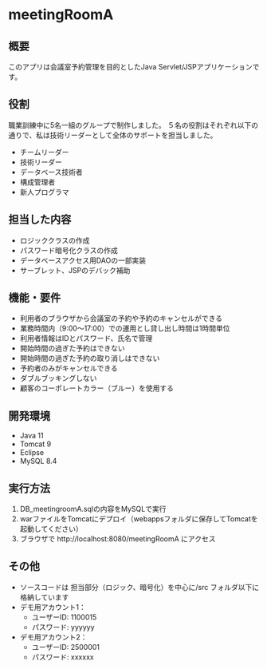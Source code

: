 # meetingRoomA

## 概要
このアプリは会議室予約管理を目的としたJava Servlet/JSPアプリケーションです。

## 役割
職業訓練中に5名一組のグループで制作しました。
５名の役割はそれぞれ以下の通りで、私は技術リーダーとして全体のサポートを担当しました。
- チームリーダー
- 技術リーダー 
- データベース技術者
- 構成管理者
- 新人プログラマ

## 担当した内容
- ロジッククラスの作成
- パスワード暗号化クラスの作成
- データベースアクセス用DAOの一部実装
- サーブレット、JSPのデバック補助

## 機能・要件
- 利用者のブラウザから会議室の予約や予約のキャンセルができる
- 業務時間内（9:00～17:00）での運用とし貸し出し時間は1時間単位
- 利用者情報はIDとパスワード、氏名で管理
- 開始時間の過ぎた予約はできない
- 開始時間の過ぎた予約の取り消しはできない
- 予約者のみがキャンセルできる
- ダブルブッキングしない
- 顧客のコーポレートカラー（ブルー）を使用する

## 開発環境
- Java 11
- Tomcat 9
- Eclipse
- MySQL 8.4

## 実行方法
1. DB_meetingroomA.sqlの内容をMySQLで実行
2. warファイルをTomcatにデプロイ（webappsフォルダに保存してTomcatを起動してください）
3. ブラウザで http://localhost:8080/meetingRoomA にアクセス

## その他
- ソースコードは 担当部分（ロジック、暗号化）を中心に/src フォルダ以下に格納しています
- デモ用アカウント1：
  - ユーザーID: 1100015
  - パスワード: yyyyyy
- デモ用アカウント2：
  - ユーザーID: 2500001
  - パスワード: xxxxxx

